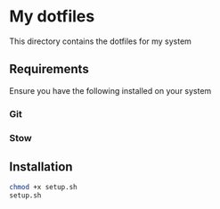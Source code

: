 # My dotfiles

This directory contains the dotfiles for my system

## Requirements

Ensure you have the following installed on your system

### Git

### Stow

## Installation

```bash
chmod +x setup.sh
setup.sh
```
